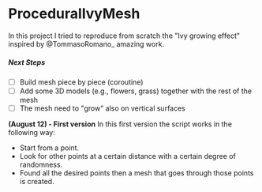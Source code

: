 # ProceduralIvyMesh

In this project I tried to reproduce from scratch the "Ivy growing effect" inspired by @TommasoRomano_ amazing work.

##### Next Steps

 - [ ] Build mesh piece by piece (coroutine)
 - [ ] Add some 3D models (e.g., flowers, grass) together with the rest of the mesh
 - [ ] The mesh need to "grow" also on vertical surfaces

**(August 12) - First version** 
In this first version the script works in the following way:

 - Start from a point.
 - Look for other points at a certain distance with a certain degree of randomness.
 - Found all the desired points then a  mesh that goes through those points is created.
